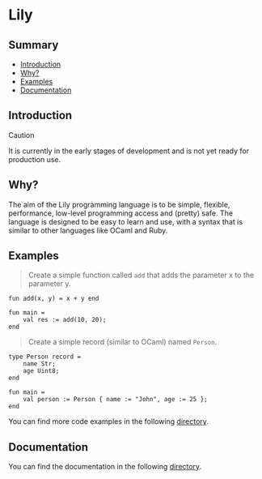 # Lily

## Summary

- [Introduction](#introduction)
- [Why?](#why)
- [Examples](#examples)
- [Documentation](#documentation)

## Introduction

> [!CAUTION]
> It is currently in the early stages of development and is not yet ready for production use.

## Why?

The aim of the Lily programming language is to be simple, flexible, performance, low-level programming access and (pretty) safe. The language is designed to be easy to learn and use, with a syntax that is similar to other languages like OCaml and Ruby. 

## Examples

> Create a simple function called `add` that adds the parameter x to the parameter y.

```lily
fun add(x, y) = x + y end

fun main =
    val res := add(10, 20);
end
```

> Create a simple record (similar to OCaml) named `Person`. 

```lily
type Person record =
    name Str;
    age Uint8;
end

fun main =
    val person := Person { name := "John", age := 25 };
end
```

You can find more code examples in the following [directory](/examples/core/lily).

## Documentation

You can find the documentation in the following [directory](/docs/core/lily).